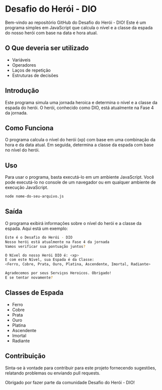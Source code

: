 # Desafio do Herói - DIO

Bem-vindo ao repositório GitHub do Desafio do Herói - DIO! Este é um programa simples em JavaScript que calcula o nível e a classe da espada do nosso herói com base na data e hora atual.

## O Que deveria ser utilizado

- Variáveis
- Operadores
- Laços de repetição
- Estruturas de decisões

## Introdução

Este programa simula uma jornada heroica e determina o nível e a classe da espada do herói. O herói, conhecido como DIO, está atualmente na Fase 4 da jornada.

## Como Funciona

O programa calcula o nível do herói (xp) com base em uma combinação da hora e da data atual. Em seguida, determina a classe da espada com base no nível do herói.

## Uso

Para usar o programa, basta executá-lo em um ambiente JavaScript. Você pode executá-lo no console de um navegador ou em qualquer ambiente de execução JavaScript.

```bash
node nome-do-seu-arquivo.js
```

## Saída

O programa exibirá informações sobre o nível do herói e a classe da espada. Aqui está um exemplo:

```bash
Este é o Desafio do Herói - DIO
Nosso herói está atualmente na Fase 4 da jornada
Vamos verificar sua pontuação juntos?

O Nível do nosso Herói DIO é: <xp>
E com este Nível, sua Espada é da Classe:
<Ferro, Cobre, Prata, Ouro, Platina, Ascendente, Imortal, Radiante>

Agradecemos por seus Serviços Heroicos. Obrigado!
E se tentar novamente?
```

## Classes de Espada

- Ferro
- Cobre
- Prata
- Ouro
- Platina
- Ascendente
- Imortal
- Radiante

## Contribuição

Sinta-se à vontade para contribuir para este projeto fornecendo sugestões, relatando problemas ou enviando pull requests.

Obrigado por fazer parte da comunidade Desafio do Herói - DIO!
